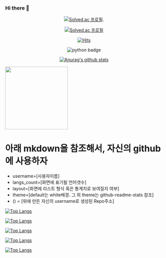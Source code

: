 ### Hi there 👋

<!--
**JunGyuRyu/JunGyuRyu** is a ✨ _special_ ✨ repository because its `README.md` (this file) appears on your GitHub profile.

Here are some ideas to get you started:

- 🔭 I’m currently working on ...
- 🌱 I’m currently learning ...
- 👯 I’m looking to collaborate on ...
- 🤔 I’m looking for help with ...
- 💬 Ask me about ...
- 📫 How to reach me: ...
- 😄 Pronouns: ...
- ⚡ Fun fact: ...
-->

<div align=center>

[![Solved.ac 프로필](http://mazassumnida.wtf/api/v2/generate_badge?boj=fbwnsrb120)](https://solved.ac/fbwnsrb120/).

[![Solved.ac 프로필](http://mazassumnida.wtf/api/mini/generate_badge?boj=fbwnsrb120)](https://solved.ac/fbwnsrb120)

[![Hits](https://hits.seeyoufarm.com/api/count/incr/badge.svg?url=https%3A%2F%2Fgithub.com%2FJunGyuRyu&count_bg=%2379C83D&title_bg=%23555555&icon=mediafire.svg&icon_color=%23FFCA00&title=hits&edge_flat=false)](https://hits.seeyoufarm.com)

![python badge](https://img.shields.io/badge/-PYTHON-%23F7DF1E?style=flat-square&logo=Python&logoColor=white&color=3776AB)

[![Anurag's github stats](https://github-readme-stats.vercel.app/api?username=JunGyuRyu)](https://github.com/anuraghazra/github-readme-stats)

</div>

<img src="https://github.com/JunGyuRyu/FISA_java_project/assets/88473185/15519886-1077-4737-9707-1db6d88703e5"  width="200" height="200"/>




# 아래 mkdown을 참조해서, 자신의 github에 사용하자
- username=[사용자이름]
- langs_count=[화면에 표기될 언어갯수]
- layout=[화면에 리스트 형식 혹은 통계치로 보여질지 여부]
- theme=[default는 white배경. 그 외 theme는 github-readme-stats 참조]
- ()﻿ = [위에 만든 자신의 username로 생성된 Repo주소]


[![Top Langs](https://github-readme-stats.vercel.app/api/top-langs/?username=JunGyuRyu&hide=postscript&layout=compact&theme=midnight-purple)](https://github.com/JunGyuRyu/github-readme-stats)

[![Top Langs](https://github-readme-stats.vercel.app/api/top-langs/?username=JunGyuRyu&hide=postscript&layout=compact&theme=react)](https://github.com/JunGyuRyu/github-readme-stats)

[![Top Langs](https://github-readme-stats.vercel.app/api/top-langs/?username=JunGyuRyu&hide=postscript&layout=compact&theme=blueberry)](https://github.com/JunGyuRyu/github-readme-stats)

[![Top Langs](https://github-readme-stats.vercel.app/api/top-langs/?username=JunGyuRyu&hide=postscript&layout=compact&theme=blue-green)](https://github.com/JunGyuRyu/github-readme-stats)

[![Top Langs](https://github-readme-stats.vercel.app/api/top-langs/?username=JunGyuRyu&hide=postscript&layout=compact&theme=shadow_blue)](https://github.com/JunGyuRyu/github-readme-stats)




